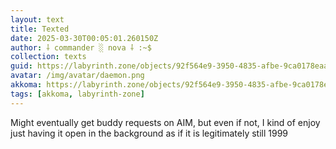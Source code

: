 ```yaml
---
layout: text
title: Texted
date: 2025-03-30T00:05:01.260150Z
author: ⸸ commander ░ nova ⸸ :~$
collection: texts
guid: https://labyrinth.zone/objects/92f564e9-3950-4835-afbe-9ca0178eaa4c
avatar: /img/avatar/daemon.png
akkoma: https://labyrinth.zone/objects/92f564e9-3950-4835-afbe-9ca0178eaa4c
tags: [akkoma, labyrinth-zone]
---
```


<p>Might eventually get buddy requests on AIM, but even if not, I kind of enjoy just having it open in the background as if it is legitimately still 1999</p>